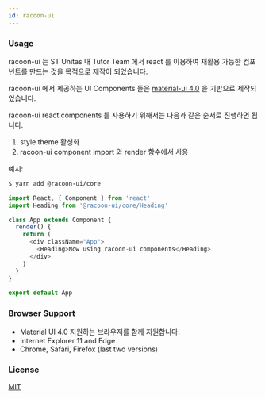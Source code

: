```yaml
---
id: racoon-ui
---
```


### Usage

racoon-ui 는 ST Unitas 내 Tutor Team 에서 react 를 이용하여 재활용 가능한 컴포넌트를 만드는 것을 목적으로 제작이 되었습니다.

racoon-ui 에서 제공하는 UI Components 들은 [material-ui 4.0](https://material-ui.com/getting-started/installation/) 을 기반으로 제작되었습니다.

racoon-ui react components 를 사용하기 위해서는 다음과 같은 순서로 진행하면 됩니다.

1. style theme 활성화
2. racoon-ui component import 와 render 함수에서 사용

예시:

```bash
$ yarn add @racoon-ui/core
```

```javascript
import React, { Component } from 'react'
import Heading from '@racoon-ui/core/Heading'

class App extends Component {
  render() {
    return (
      <div className="App">
        <Heading>Now using racoon-ui components</Heading>
      </div>
    )
  }
}

export default App
```

### Browser Support

- Material UI 4.0 지원하는 브라우저를 함께 지원합니다.
- Internet Explorer 11 and Edge
- Chrome, Safari, Firefox (last two versions)

### License

[MIT](LICENSE)
